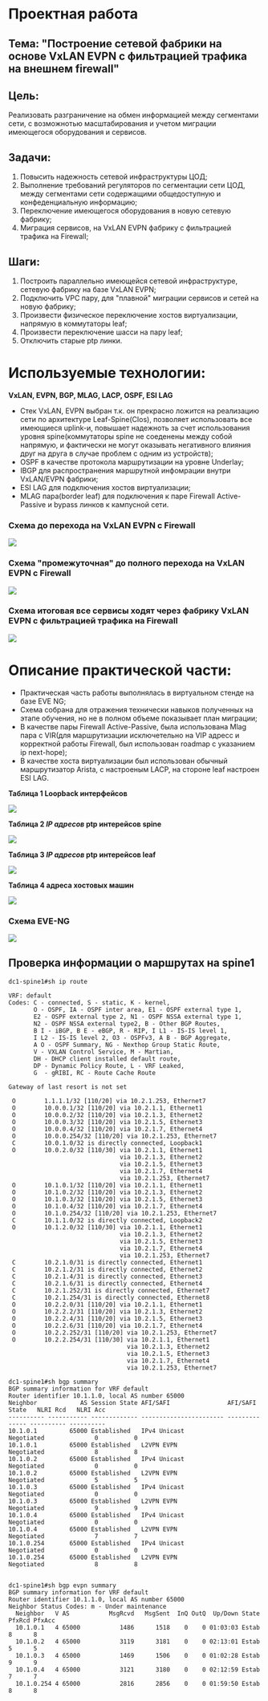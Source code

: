 # **Проектная работа**
## **Тема: "Построение сетевой фабрики на основе VxLAN EVPN с фильтрацией трафика на внешнем firewall"**

## **Цель:**
Реализовать разграничение на обмен информацией между сегментами сети, с возможнотью масштабирования и учетом миграции имеющегося оборудования и сервисов.  

## **Задачи:**
1) Повысить надежность сетевой инфраструктуры ЦОД;
2) Выполнение требований регуляторов по сегментации сети ЦОД, между сегментами сети содержащими общедоступную и конфеденциальную информацию;
3) Переключение имеющегося оборудования в новую сетевую фабрику;
4) Миграция сервисов, на VxLAN EVPN фабрику с фильтрацией трафика на Firewall;
## **Шаги:**
1) Построить параллельно имеющейся сетевой инфраструктуре, сетевую фабрику на базе VxLAN EVPN;
2) Подключить VPC пару, для "плавной" миграции сервисов и сетей на новую фабрику;
3) Произвести физическое переключение хостов виртуализации, напрямую в коммутаторы leaf;
4) Произвести переключение шасси на пару leaf;
5) Отключить старые ptp линки.

# **Используемые технологии:**
**VxLAN, EVPN, BGP, MLAG, LACP, OSPF, ESI LAG**
- Стек VxLAN, EVPN выбран т.к. он прекрасно ложится на реализацию сети по архитектуре Leaf-Spine(Clos), позволяет использовать все имеющиеся uplink-и, повышает надежноть за счет использования уровня spine(коммутаторы spine не соеденены между собой напрямую, и фактически не могут оказывать негативного влияния друг на друга в случае проблем с одним из устройств);
- OSPF в качестве протокола маршрутизации на уровне Underlay;
- IBGP для распространения маршрутной инфомрации внутри VxLAN/EVPN фабрики;
- ESI LAG для подключения хостов виртуализации;
- MLAG пара(border leaf) для подключения к паре Firewall Active-Passive и bypass линков к кампусной сети.



### Cхема до перехода на VxLAN EVPN с Firewall 

![](https://github.com/OneEyedDrake/otus-dc-net/blob/main/labs/project/scheme/Scheme%20do1.png)

### Cхема "промежуточная" до полного перехода на VxLAN EVPN с Firewall

![](https://github.com/OneEyedDrake/otus-dc-net/blob/main/labs/project/scheme/Scheme%20after1.png)

### Cхема итоговая все сервисы ходят через фабрику VxLAN EVPN с фильтрацией трафика на Firewall

![](https://github.com/OneEyedDrake/otus-dc-net/blob/main/labs/project/scheme/scheme%20final1.png)

# **Описание практической части:**
- Практическая часть работы выполнялась в виртуальном стенде на базе EVE NG;
- Схема собрана для отражения технически навыков полученных на этапе обучения, но не в полном объеме показывает план миграции;
- В качестве пары Firewall Active-Passive, была использована Mlag пара с VIR(для маршрутизации исключетельно на VIP адресс и корректной работы Firewall, был использован roadmap с указанием ip next-hope);
- В качестве хоста виртуализации был использован обычный маршрутизатор Arista, с настроеным LACP, на стороне leaf настроен ESI LAG.
  
**Таблица 1 Loopback интерфейсов**
  
![](https://github.com/OneEyedDrake/otus-dc-net/blob/main/labs/project/scheme/eve-ng/address%20loop.png)

**Таблица 2 *IP адресов* ptp интерейсов spine**

![](https://github.com/OneEyedDrake/otus-dc-net/blob/main/labs/project/scheme/eve-ng/address%20ptp-spine.png)

**Таблица 3 *IP адресов* ptp интерейсов leaf**

![](https://github.com/OneEyedDrake/otus-dc-net/blob/main/labs/project/scheme/eve-ng/address%20ptp-leaf.png)

**Таблица 4 адреса хостовых машин**

![](https://github.com/OneEyedDrake/otus-dc-net/blob/main/labs/project/scheme/eve-ng/address%20hosts.png)

### **Cхема EVE-NG**
![](https://github.com/OneEyedDrake/otus-dc-net/blob/main/labs/project/scheme/eve-ng/eve-ng-main.png)

## Проверка информации о маршрутах на spine1
```
dc1-spine1#sh ip route

VRF: default
Codes: C - connected, S - static, K - kernel,
       O - OSPF, IA - OSPF inter area, E1 - OSPF external type 1,
       E2 - OSPF external type 2, N1 - OSPF NSSA external type 1,
       N2 - OSPF NSSA external type2, B - Other BGP Routes,
       B I - iBGP, B E - eBGP, R - RIP, I L1 - IS-IS level 1,
       I L2 - IS-IS level 2, O3 - OSPFv3, A B - BGP Aggregate,
       A O - OSPF Summary, NG - Nexthop Group Static Route,
       V - VXLAN Control Service, M - Martian,
       DH - DHCP client installed default route,
       DP - Dynamic Policy Route, L - VRF Leaked,
       G  - gRIBI, RC - Route Cache Route

Gateway of last resort is not set

 O        1.1.1.1/32 [110/20] via 10.2.1.253, Ethernet7
 O        10.0.0.1/32 [110/20] via 10.2.1.1, Ethernet1
 O        10.0.0.2/32 [110/20] via 10.2.1.3, Ethernet2
 O        10.0.0.3/32 [110/20] via 10.2.1.5, Ethernet3
 O        10.0.0.4/32 [110/20] via 10.2.1.7, Ethernet4
 O        10.0.0.254/32 [110/20] via 10.2.1.253, Ethernet7
 C        10.0.1.0/32 is directly connected, Loopback1
 O        10.0.2.0/32 [110/30] via 10.2.1.1, Ethernet1
                               via 10.2.1.3, Ethernet2
                               via 10.2.1.5, Ethernet3
                               via 10.2.1.7, Ethernet4
                               via 10.2.1.253, Ethernet7
 O        10.1.0.1/32 [110/20] via 10.2.1.1, Ethernet1
 O        10.1.0.2/32 [110/20] via 10.2.1.3, Ethernet2
 O        10.1.0.3/32 [110/20] via 10.2.1.5, Ethernet3
 O        10.1.0.4/32 [110/20] via 10.2.1.7, Ethernet4
 O        10.1.0.254/32 [110/20] via 10.2.1.253, Ethernet7
 C        10.1.1.0/32 is directly connected, Loopback2
 O        10.1.2.0/32 [110/30] via 10.2.1.1, Ethernet1
                               via 10.2.1.3, Ethernet2
                               via 10.2.1.5, Ethernet3
                               via 10.2.1.7, Ethernet4
                               via 10.2.1.253, Ethernet7
 C        10.2.1.0/31 is directly connected, Ethernet1
 C        10.2.1.2/31 is directly connected, Ethernet2
 C        10.2.1.4/31 is directly connected, Ethernet3
 C        10.2.1.6/31 is directly connected, Ethernet4
 C        10.2.1.252/31 is directly connected, Ethernet7
 C        10.2.1.254/31 is directly connected, Ethernet8
 O        10.2.2.0/31 [110/20] via 10.2.1.1, Ethernet1
 O        10.2.2.2/31 [110/20] via 10.2.1.3, Ethernet2
 O        10.2.2.4/31 [110/20] via 10.2.1.5, Ethernet3
 O        10.2.2.6/31 [110/20] via 10.2.1.7, Ethernet4
 O        10.2.2.252/31 [110/20] via 10.2.1.253, Ethernet7
 O        10.2.2.254/31 [110/30] via 10.2.1.1, Ethernet1
                                 via 10.2.1.3, Ethernet2
                                 via 10.2.1.5, Ethernet3
                                 via 10.2.1.7, Ethernet4
                                 via 10.2.1.253, Ethernet7

dc1-spine1#sh bgp summary
BGP summary information for VRF default
Router identifier 10.1.1.0, local AS number 65000
Neighbor            AS Session State AFI/SAFI                AFI/SAFI State   NLRI Rcd   NLRI Acc
---------- ----------- ------------- ----------------------- -------------- ---------- ----------
10.1.0.1         65000 Established   IPv4 Unicast            Negotiated              0          0
10.1.0.1         65000 Established   L2VPN EVPN              Negotiated              8          8
10.1.0.2         65000 Established   IPv4 Unicast            Negotiated              0          0
10.1.0.2         65000 Established   L2VPN EVPN              Negotiated              5          5
10.1.0.3         65000 Established   IPv4 Unicast            Negotiated              0          0
10.1.0.3         65000 Established   L2VPN EVPN              Negotiated              9          9
10.1.0.4         65000 Established   IPv4 Unicast            Negotiated              0          0
10.1.0.4         65000 Established   L2VPN EVPN              Negotiated              7          7
10.1.0.254       65000 Established   IPv4 Unicast            Negotiated              0          0
10.1.0.254       65000 Established   L2VPN EVPN              Negotiated              8          8


dc1-spine1#sh bgp evpn summary
BGP summary information for VRF default
Router identifier 10.1.1.0, local AS number 65000
Neighbor Status Codes: m - Under maintenance
  Neighbor   V AS           MsgRcvd   MsgSent  InQ OutQ  Up/Down State   PfxRcd PfxAcc
  10.1.0.1   4 65000           1486      1518    0    0 01:03:03 Estab   8      8
  10.1.0.2   4 65000           3119      3181    0    0 02:13:01 Estab   5      5
  10.1.0.3   4 65000           1469      1506    0    0 01:02:28 Estab   9      9
  10.1.0.4   4 65000           3121      3180    0    0 02:12:59 Estab   7      7
  10.1.0.254 4 65000           2816      2856    0    0 01:59:50 Estab   8      8
```


